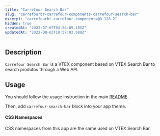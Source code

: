 ```yaml
---
title: "Carrefour Search Bar"
slug: "carrefourbr-carrefour-components-carrefour-search-bar"
excerpt: "carrefourbr.carrefour-components@0.128.2"
hidden: true
createdAt: "2022-07-07T03:54:09.195Z"
updatedAt: "2022-08-03T18:57:03.589Z"
---
```

## Description

`Carrefour Search Bar` is a VTEX component based on VTEX Search Bar to search produtos through a Web API.

## Usage

You should follow the usage instruction in the main [README](/README.md#usage).

Then, add `carrefour-search-bar` block into your app theme.

#### CSS Namespaces

CSS namespaces from this app are the same used on VTEX Search Bar.